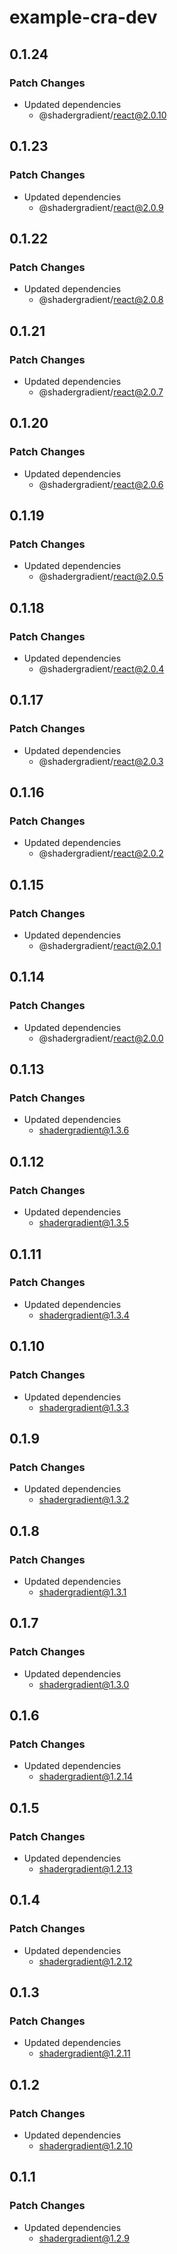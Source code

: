 # example-cra-dev

## 0.1.24

### Patch Changes

- Updated dependencies
  - @shadergradient/react@2.0.10

## 0.1.23

### Patch Changes

- Updated dependencies
  - @shadergradient/react@2.0.9

## 0.1.22

### Patch Changes

- Updated dependencies
  - @shadergradient/react@2.0.8

## 0.1.21

### Patch Changes

- Updated dependencies
  - @shadergradient/react@2.0.7

## 0.1.20

### Patch Changes

- Updated dependencies
  - @shadergradient/react@2.0.6

## 0.1.19

### Patch Changes

- Updated dependencies
  - @shadergradient/react@2.0.5

## 0.1.18

### Patch Changes

- Updated dependencies
  - @shadergradient/react@2.0.4

## 0.1.17

### Patch Changes

- Updated dependencies
  - @shadergradient/react@2.0.3

## 0.1.16

### Patch Changes

- Updated dependencies
  - @shadergradient/react@2.0.2

## 0.1.15

### Patch Changes

- Updated dependencies
  - @shadergradient/react@2.0.1

## 0.1.14

### Patch Changes

- Updated dependencies
  - @shadergradient/react@2.0.0

## 0.1.13

### Patch Changes

- Updated dependencies
  - shadergradient@1.3.6

## 0.1.12

### Patch Changes

- Updated dependencies
  - shadergradient@1.3.5

## 0.1.11

### Patch Changes

- Updated dependencies
  - shadergradient@1.3.4

## 0.1.10

### Patch Changes

- Updated dependencies
  - shadergradient@1.3.3

## 0.1.9

### Patch Changes

- Updated dependencies
  - shadergradient@1.3.2

## 0.1.8

### Patch Changes

- Updated dependencies
  - shadergradient@1.3.1

## 0.1.7

### Patch Changes

- Updated dependencies
  - shadergradient@1.3.0

## 0.1.6

### Patch Changes

- Updated dependencies
  - shadergradient@1.2.14

## 0.1.5

### Patch Changes

- Updated dependencies
  - shadergradient@1.2.13

## 0.1.4

### Patch Changes

- Updated dependencies
  - shadergradient@1.2.12

## 0.1.3

### Patch Changes

- Updated dependencies
  - shadergradient@1.2.11

## 0.1.2

### Patch Changes

- Updated dependencies
  - shadergradient@1.2.10

## 0.1.1

### Patch Changes

- Updated dependencies
  - shadergradient@1.2.9
